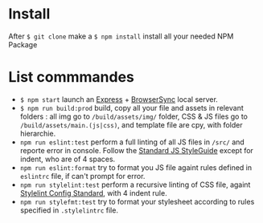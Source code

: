 # Install

After  ```$ git clone``` make a ```$ npm install``` install all your needed NPM Package

# List commmandes

* ```$ npm start``` launch an [Express](https://expressjs.com/) + [BrowserSync](https://www.browsersync.io/) local server.
* ```$ npm run build:prod``` build, copy all your file and assets in relevant folders : all img go to ```/build/assets/img/``` folder, CSS & JS files go to ```/build/assets/main.(js|css)```, and template file are cpy, with folder hierarchie.
* ```npm run eslint:test``` perform a full linting of all JS files in ```/src/``` and reporte error in console. Follow the [Standard JS StyleGuide](http://standardjs.com/rules.html) except for indent, who are of 4 spaces.
* ```npm run eslint:format``` try to format you JS file againt rules defined in ```eslintrc``` file, if can't prompt for error.
* ```npm run stylelint:test``` perform a recursive linting of CSS file, againt [Stylelint Config Standard](https://github.com/stylelint/stylelint-config-standard), with 4 indent rule.
* ```npm run stylefmt:test``` try to format your stylesheet according to rules specified in ```.stylelintrc``` file.


